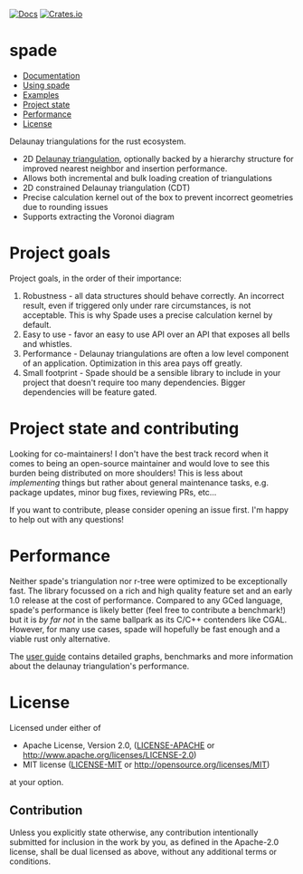 [![Docs](https://docs.rs/spade/badge.svg)](https://docs.rs/spade/)
[![Crates.io](https://img.shields.io/crates/v/spade.svg)](https://crates.io/crates/spade)

# spade

 * [Documentation](https://docs.rs/spade/)
 * [Using spade](#using-spade)
 * [Examples](#examples)
 * [Project state](#project-state)
 * [Performance](#performance)
 * [License](#license)

Delaunay triangulations for the rust ecosystem.

- 2D [Delaunay triangulation](https://en.wikipedia.org/wiki/Delaunay_triangulation), optionally backed by a hierarchy
 structure for improved nearest neighbor and insertion performance.
- Allows both incremental and bulk loading creation of triangulations
- 2D constrained Delaunay triangulation (CDT)
- Precise calculation kernel out of the box to prevent incorrect geometries due to rounding issues
- Supports extracting the Voronoi diagram

# Project goals

Project goals, in the order of their importance:

 1. Robustness - all data structures should behave correctly. An incorrect result, even if triggered only under rare circumstances, is not acceptable. This is why Spade uses a precise calculation kernel by default.
 2. Easy to use - favor an easy to use API over an API that exposes all bells and whistles.
 3. Performance - Delaunay triangulations are often a low level component of an application. Optimization in this area pays off greatly.
 4. Small footprint - Spade should be a sensible library to include in your project that doesn't require too many dependencies. Bigger dependencies will be feature gated.

# Project state and contributing
Looking for co-maintainers! I don't have the best track record when it comes to being an open-source maintainer and would love to see this burden being distributed on more shoulders! This is less about *implementing* things but rather about general maintenance tasks, e.g. package updates, minor bug fixes, reviewing PRs, etc...

If you want to contribute, please consider opening an issue first. I'm happy to help out with any questions!

# Performance

Neither spade's triangulation nor r-tree were optimized to be exceptionally fast. The library focussed on a rich and high quality feature set and an early 1.0 release at the cost of performance. Compared to any GCed language, spade's performance is likely better (feel free to contribute a benchmark!) but it is _by far not_ in the same ballpark as its C/C++ contenders like CGAL. However, for many use cases, spade will hopefully be fast enough and a viable rust only alternative.

The [user guide](https://stoeoef.gitbooks.io/spade-user-manual/content/triangulation-performance.html) contains detailed graphs, benchmarks and more information about the delaunay triangulation's performance.

# License
Licensed under either of

 * Apache License, Version 2.0, ([LICENSE-APACHE](LICENSE-APACHE) or http://www.apache.org/licenses/LICENSE-2.0)
 * MIT license ([LICENSE-MIT](LICENSE-MIT) or http://opensource.org/licenses/MIT)

at your option.

## Contribution

Unless you explicitly state otherwise, any contribution intentionally
submitted for inclusion in the work by you, as defined in the Apache-2.0
license, shall be dual licensed as above, without any additional terms or
conditions.
